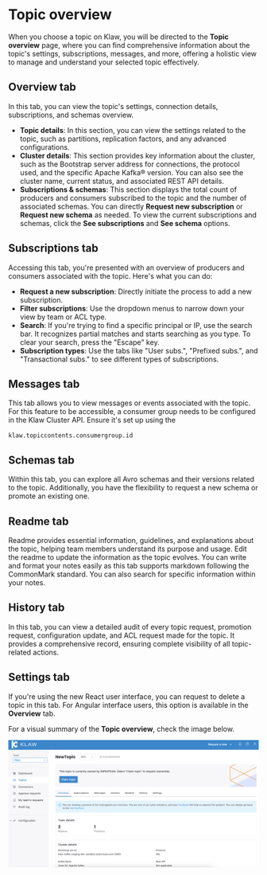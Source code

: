 # Topic overview

When you choose a topic on Klaw, you will be directed to the **Topic overview** page, where you can find comprehensive information about the topic's settings, subscriptions, messages, and more, offering a holistic view to manage and understand your selected topic effectively.

## Overview tab

In this tab, you can view the topic's settings, connection details, subscriptions, and schemas overview.

- **Topic details**: In this section, you can view the settings related to the topic, such as partitions, replication factors, and any advanced configurations.
- **Cluster details**: This section provides key information about the cluster, such as the Bootstrap server address for connections, the protocol used, and the specific Apache Kafka® version. You can also see the cluster name, current status, and associated REST API details.
- **Subscriptions & schemas**: This section displays the total count of producers and consumers subscribed to the topic and the number of associated schemas. You can directly **Request new subscription** or **Request new schema** as needed. To view the current subscriptions and schemas, click the **See subscriptions** and **See schema** options.

## Subscriptions tab

Accessing this tab, you're presented with an overview of producers and consumers associated with the topic. Here's what you can do:

- **Request a new subscription**: Directly initiate the process to add a new subscription.
- **Filter subscriptions**: Use the dropdown menus to narrow down your view by team or ACL type.
- **Search**: If you're trying to find a specific principal or IP, use the search bar. It recognizes partial matches and starts searching as you type. To clear your search, press the "Escape" key.
- **Subscription types**: Use the tabs like "User subs.", "Prefixed subs.", and "Transactional subs." to see different types of subscriptions.

## Messages tab

This tab allows you to view messages or events associated with the topic. For this feature to be accessible, a consumer group needs to be configured in the Klaw Cluster API. Ensure it's set up using the

    klaw.topiccontents.consumergroup.id

## Schemas tab

Within this tab, you can explore all Avro schemas and their versions related to the topic. Additionally, you have the flexibility to request a new schema or promote an existing one.

## Readme tab

Readme provides essential information, guidelines, and explanations about the topic, helping team members understand its purpose and usage. Edit the readme to update the information as the topic evolves. You can write and format your notes easily as this tab supports markdown following the CommonMark standard. You can also search for specific information within your notes.

## History tab

In this tab, you can view a detailed audit of every topic request, promotion request, configuration update, and ACL request made for the topic. It provides a comprehensive record, ensuring complete visibility of all topic-related actions.

## Settings tab

If you're using the new React user interface, you can request to delete a topic in this tab. For Angular interface users, this option is available in the **Overview** tab.

For a visual summary of the **Topic overview**, check the image below.

![image](../../../static/images/topic/TopicOverview.png)
